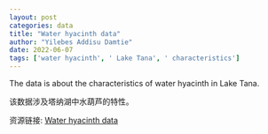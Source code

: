 ```yaml
---
layout: post
categories: data
title: "Water hyacinth data"
author: "Yilebes Addisu Damtie"
date: 2022-06-07
tags: ['water hyacinth', ' Lake Tana', ' characteristics']
---
```


The data is about the characteristics of water hyacinth in Lake Tana.

该数据涉及塔纳湖中水葫芦的特性。

资源链接: [Water hyacinth data](https://doi.org/10.57760/sciencedb.j00128.00014)
